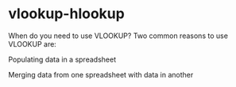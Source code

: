 # vlookup-hlookup

When do you need to use VLOOKUP? 
 Two common reasons to use VLOOKUP are:

Populating data in a spreadsheet 

Merging data from one spreadsheet with data in another